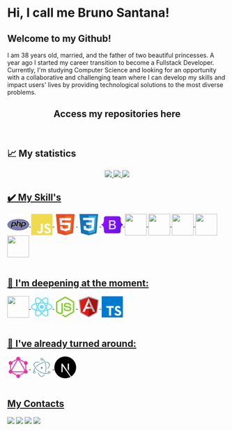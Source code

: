 # Hi, I call me Bruno Santana!
## Welcome to my Github!

<p>I am 38 years old, married, and the father of two beautiful princesses. A year ago I started my career transition to become a Fullstack Developer. Currently, I'm studying Computer Science and looking for an opportunity with a collaborative and challenging team where I can develop my skills and impact users' lives by providing technological solutions to the most diverse problems.</p> 


<div align='center'>
  <h2>
    <a
    target="_blank"
    style="text-decoration: none"
    href="https://github.com/bruno-santana-github?tab=stars"
    >Access my repositories here</a>
  </h2>
</div>

<br>

## :chart_with_upwards_trend: My statistics

<div align="center">
  <a href="https://github.com/bruno-santana-github">
  <section>
  <img height="160em" src="https://github-readme-stats.vercel.app/api?username=bruno-santana-   github&show_icons=true&theme=dark&include_all_commits=true&count_private=true"/>
  <img height="160em" src="https://github-readme-stats.vercel.app/api/top-langs/?username=bruno-santana-github&layout=compact&langs_count=7&theme=dark"/>
  <img height='160em' src='https://github-readme-streak-stats.herokuapp.com?user=bruno-santana-github&theme=dark&date_format=j%20M%5B%20Y%5D&fire=DD0000&ring=52DD81&dates=52DD81&stroke=ABCFDD' />
  </section>
</div>


## ✔️ My Skill's

<div>
  <img align="center"  height="50" width="50" src="https://raw.githubusercontent.com/devicons/devicon/master/icons/php/php-original.svg"/>
  
  <img align="center"  height="50" width="50" src="https://raw.githubusercontent.com/devicons/devicon/master/icons/javascript/javascript-plain.svg"/>
  <img align="center"  height="50" width="50" src="https://raw.githubusercontent.com/devicons/devicon/master/icons/html5/html5-original.svg"/>
  <img align="center"  height="50" width="50" src="https://raw.githubusercontent.com/devicons/devicon/master/icons/css3/css3-original.svg"/>
  <img align="center"  height="50" width="50" src="https://raw.githubusercontent.com/devicons/devicon/master/icons/bootstrap/bootstrap-original.svg"/>
  <img align="center"  height="50" width="50" src="https://cdn.jsdelivr.net/gh/devicons/devicon/icons/sass/sass-original.svg" />
  <img align="center"  height="50" width="50" src="https://cdn.jsdelivr.net/gh/devicons/devicon/icons/flutter/flutter-original.svg" />
  <img align="center"  height="50" width="50" src="https://cdn.jsdelivr.net/gh/devicons/devicon/icons/git/git-original.svg" />
  <img align="center"  height="50" width="50" src="https://cdn.jsdelivr.net/gh/devicons/devicon/icons/docker/docker-original.svg" />
  <img align="center"  height="50" width="50" src="https://cdn.jsdelivr.net/gh/devicons/devicon/icons/vscode/vscode-original.svg" />
</div>
<br>

## :rocket: I'm deepening at the moment:
  
<div>
  <img align="center"  height="50" width="50" src="https://user-images.githubusercontent.com/108142878/205117966-f1d99b12-7767-4298-b5e8-c3ddc64b4f82.png"/>
  <img align="center"  height="50" width="50" src="https://raw.githubusercontent.com/devicons/devicon/master/icons/react/react-original.svg"/>
  <img align="center"  height="50" width="50" src="https://raw.githubusercontent.com/devicons/devicon/master/icons/nodejs/nodejs-original.svg"/>
  <img align="center"  height="50" width="50" src="https://raw.githubusercontent.com/devicons/devicon/master/icons/angularjs/angularjs-original.svg"/>
  <img align="center"  height="50" width="50" src="https://raw.githubusercontent.com/devicons/devicon/master/icons/typescript/typescript-original.svg"/>
</div>
<br>
  
## :mag_right: I've already turned around:
  
<div>
  <img align="center"  height="50" width="50" src="https://raw.githubusercontent.com/devicons/devicon/master/icons/graphql/graphql-plain.svg"/>
  <img align="center"  height="50" width="50" src="https://raw.githubusercontent.com/devicons/devicon/master/icons/electron/electron-original.svg"/>
  <img align="center"  height="50" width="50" src="https://raw.githubusercontent.com/devicons/devicon/master/icons/nextjs/nextjs-original.svg"/>
  
</div>
<br>

## My Contacts
  <a href="mailto:brunomoraes.bm.bm@gmail.com"><img src="https://img.shields.io/badge/Gmail-D14836?style=for-the-badge&logo=gmail&logoColor=white" target="_blank"></a> 
  <a href="https://www.linkedin.com/in/bruno-santana-moraes/" target="_blank"><img src="https://img.shields.io/badge/-LinkedIn-%230077B5?style=for-the-badge&logo=linkedin&logoColor=white" target="_blank"></a>
  <a href="https://www.facebook.com/falcao.moraes"><img src="https://img.shields.io/badge/Facebook-1877F2?style=for-the-badge&logo=facebook&logoColor=white" target="_blank"></a>
  <a href="https://www.instagram.com/dev.bruno_/"><img src="https://img.shields.io/badge/Instagram-E4405F?style=for-the-badge&logo=instagram&logoColor=white" target="_blank"></a>
  
